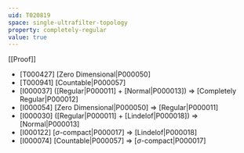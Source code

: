 ```yaml
---
uid: T020819
space: single-ultrafilter-topology
property: completely-regular
value: true
---
```

[[Proof]]

* [T000427] [Zero Dimensional|P000050]
* [T000941] [Countable|P000057]
* [I000037] ([Regular|P000011] + [Normal|P000013]) => [Completely Regular|P000012]
* [I000054] [Zero Dimensional|P000050] => [Regular|P000011]
* [I000030] ([Regular|P000011] + [Lindelof|P000018]) => [Normal|P000013]
* [I000122] [$\sigma$-compact|P000017] => [Lindelof|P000018]
* [I000074] [Countable|P000057] => [$\sigma$-compact|P000017]

